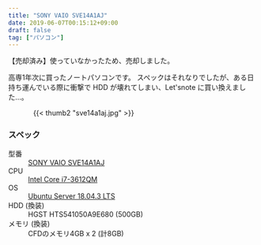 ```yaml
---
title: "SONY VAIO SVE14A1AJ"
date: 2019-06-07T00:15:12+09:00
draft: false 
tag: ["パソコン"]
---
```

【売却済み】使っていなかったため、売却しました。

高専1年次に買ったノートパソコンです。
スペックはそれなりでしたが、ある日持ち運んでいる際に衝撃で HDD が壊れてしまい、Let'snote に買い換えました…。

<div style="width: 80%; margin: auto;">
{{< thumb2 "sve14a1aj.jpg" >}}
</div>

### スペック 

<dt> 型番 </dt>
<dd> <a href="https://www.sony.jp/support/vaio/products/sv/sve14a1aj.html">
SONY VAIO SVE14A1AJ </a> </dd>

<dt> CPU </dt>
<dd> <a href="https://ark.intel.com/content/www/jp/ja/ark/products/64901/intel-core-i7-3612qm-processor-6m-cache-up-to-3-10-ghz-bga.html">
Intel Core i7-3612QM </a> </dd>

<dt> OS </dt>
<dd> <a href="http://releases.ubuntu.com/18.04.3/">
Ubuntu Server 18.04.3 LTS </a> </dd>

<dt> HDD (換装) </dt>
<dd> HGST HTS541050A9E680 (500GB) </dd>

<dt> メモリ (換装) </dt>
<dd> CFDのメモリ4GB x 2 (計8GB) </dd>
